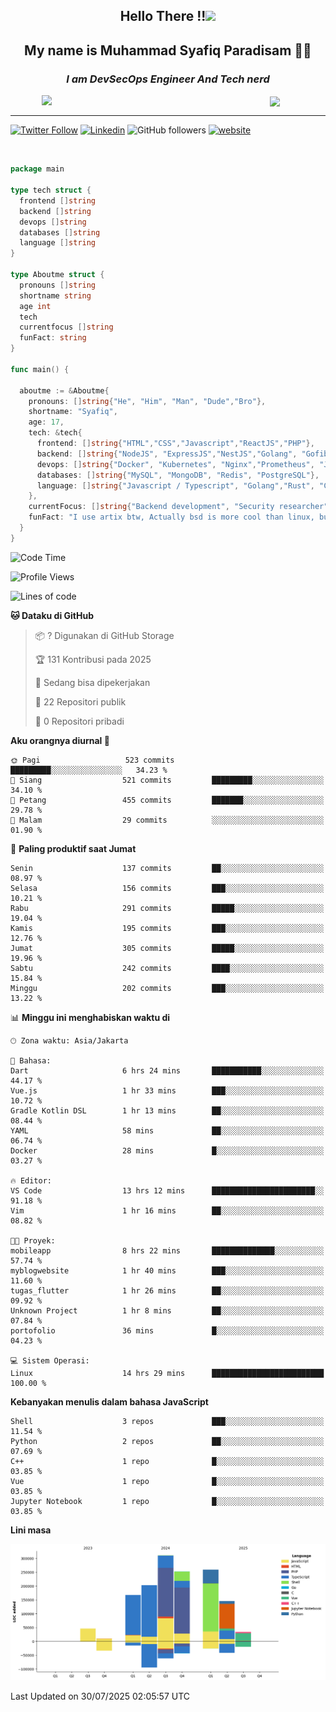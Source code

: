 <h2 align="center">

Hello There !!<img src="https://media.giphy.com/media/12oufCB0MyZ1Go/giphy.gif" width="50"></h2>

<h2 align="center">My name is Muhammad Syafiq Paradisam 👋👋</h2>

<h3 align="center"><em>I am DevSecOps Engineer And Tech nerd
</em></h3>

<img align="left" style="margin-left: 50px" src="https://static.zerochan.net/Alina.Clover.1024.4345060.webp" width="315"/>

<img align="center" style="margin-left: 50px" src="https://i.pinimg.com/736x/69/82/aa/6982aafd816ea48f48d0639c7797915c.jpg" width=250/>

<hr/>

[![Twitter Follow](https://img.shields.io/twitter/follow/misteranmol?label=Follow)](https://x.com/FikkzOutfit)
[![Linkedin](https://img.shields.io/badge/-syafiq-blue?style=square&logo=Linkedin&logoColor=white&link=https://www.linkedin.com/in/syafiq-paradisam/)](https://id.linkedin.com/in/syafiq-paradisam-b72749258)
![GitHub followers](https://img.shields.io/github/followers/syafiqparadisam?label=Follower&style=social)
[![website](https://img.shields.io/badge/Website-46a2f1.svg?&style=flat-square&logo=Google-Chrome&logoColor=white&link=https://anmolsingh.me/)](https://syafiq-paradisam.my.id)

<br/>

```go
package main

type tech struct {
  frontend []string
  backend []string
  devops []string
  databases []string
  language []string
}

type Aboutme struct {
  pronouns []string
  shortname string
  age int
  tech
  currentfocus []string
  funFact: string
}

func main() {

  aboutme := &Aboutme{
    pronouns: []string{"He", "Him", "Man", "Dude","Bro"},
    shortname: "Syafiq",
    age: 17,
    tech: &tech{
      frontend: []string{"HTML","CSS","Javascript","ReactJS","PHP"},
      backend: []string{"NodeJS", "ExpressJS","NestJS","Golang", "Gofiber", "Actixweb", "PHP", "Laravel", "Flask"},
      devops: []string{"Docker", "Kubernetes", "Nginx","Prometheus", "Jaeger", "Grafana", "Linux", "CI / CD"},
      databases: []string{"MySQL", "MongoDB", "Redis", "PostgreSQL"},
      language: []string{"Javascript / Typescript", "Golang","Rust", "C", "PHP","C++"}
    },
    currentFocus: []string{"Backend development", "Security researcher", "Blue team security","DevSecOps engineer"},
    funFact: "I use artix btw, Actually bsd is more cool than linux, but i can't use it because software issue, I am weaboo but not too much"
  }
}

```

<!--START_SECTION:waka-->
![Code Time](http://img.shields.io/badge/Code%20Time-392%20hrs%2044%20mins-blue)

![Profile Views](http://img.shields.io/badge/Profil%20dilihat-0-blue)

![Lines of code](https://img.shields.io/badge/Sejak%20Hello%20World%20aku%20telah%20menulis-1.4%20million%20baris%20kode-blue)

**🐱 Dataku di GitHub** 

> 📦 ? Digunakan di GitHub Storage 
 > 
> 🏆 131 Kontribusi pada 2025
 > 
> 💼 Sedang bisa dipekerjakan
 > 
> 📜 22 Repositori publik 
 > 
> 🔑 0 Repositori pribadi 
 > 
**Aku orangnya diurnal 🐤** 

```text
🌞 Pagi                   523 commits         █████████░░░░░░░░░░░░░░░░   34.23 % 
🌆 Siang                  521 commits         █████████░░░░░░░░░░░░░░░░   34.10 % 
🌃 Petang                 455 commits         ███████░░░░░░░░░░░░░░░░░░   29.78 % 
🌙 Malam                  29 commits          ░░░░░░░░░░░░░░░░░░░░░░░░░   01.90 % 
```
📅 **Paling produktif saat Jumat** 

```text
Senin                    137 commits         ██░░░░░░░░░░░░░░░░░░░░░░░   08.97 % 
Selasa                   156 commits         ███░░░░░░░░░░░░░░░░░░░░░░   10.21 % 
Rabu                     291 commits         █████░░░░░░░░░░░░░░░░░░░░   19.04 % 
Kamis                    195 commits         ███░░░░░░░░░░░░░░░░░░░░░░   12.76 % 
Jumat                    305 commits         █████░░░░░░░░░░░░░░░░░░░░   19.96 % 
Sabtu                    242 commits         ████░░░░░░░░░░░░░░░░░░░░░   15.84 % 
Minggu                   202 commits         ███░░░░░░░░░░░░░░░░░░░░░░   13.22 % 
```


📊 **Minggu ini menghabiskan waktu di** 

```text
🕑︎ Zona waktu: Asia/Jakarta

💬 Bahasa: 
Dart                     6 hrs 24 mins       ███████████░░░░░░░░░░░░░░   44.17 % 
Vue.js                   1 hr 33 mins        ███░░░░░░░░░░░░░░░░░░░░░░   10.72 % 
Gradle Kotlin DSL        1 hr 13 mins        ██░░░░░░░░░░░░░░░░░░░░░░░   08.44 % 
YAML                     58 mins             ██░░░░░░░░░░░░░░░░░░░░░░░   06.74 % 
Docker                   28 mins             █░░░░░░░░░░░░░░░░░░░░░░░░   03.27 % 

🔥 Editor: 
VS Code                  13 hrs 12 mins      ███████████████████████░░   91.18 % 
Vim                      1 hr 16 mins        ██░░░░░░░░░░░░░░░░░░░░░░░   08.82 % 

🐱‍💻 Proyek: 
mobileapp                8 hrs 22 mins       ██████████████░░░░░░░░░░░   57.74 % 
myblogwebsite            1 hr 40 mins        ███░░░░░░░░░░░░░░░░░░░░░░   11.60 % 
tugas_flutter            1 hr 26 mins        ██░░░░░░░░░░░░░░░░░░░░░░░   09.92 % 
Unknown Project          1 hr 8 mins         ██░░░░░░░░░░░░░░░░░░░░░░░   07.84 % 
portofolio               36 mins             █░░░░░░░░░░░░░░░░░░░░░░░░   04.23 % 

💻 Sistem Operasi: 
Linux                    14 hrs 29 mins      █████████████████████████   100.00 % 
```

**Kebanyakan menulis dalam bahasa JavaScript** 

```text
Shell                    3 repos             ███░░░░░░░░░░░░░░░░░░░░░░   11.54 % 
Python                   2 repos             ██░░░░░░░░░░░░░░░░░░░░░░░   07.69 % 
C++                      1 repo              █░░░░░░░░░░░░░░░░░░░░░░░░   03.85 % 
Vue                      1 repo              █░░░░░░░░░░░░░░░░░░░░░░░░   03.85 % 
Jupyter Notebook         1 repo              █░░░░░░░░░░░░░░░░░░░░░░░░   03.85 % 
```



**Lini masa**

![Lines of Code chart](https://raw.githubusercontent.com/syafiqparadisam/syafiqparadisam/master/assets/bar_graph.png)


 Last Updated on 30/07/2025 02:05:57 UTC
<!--END_SECTION:waka-->
